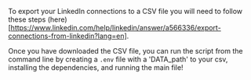 To export your LinkedIn connections to a CSV file you will need to follow these steps (here)[https://www.linkedin.com/help/linkedin/answer/a566336/export-connections-from-linkedin?lang=en].

Once you have downloaded the CSV file, you can run the script from the command line by creating a `.env` file with a 'DATA_path' to your csv, installing the dependencies, and running the main file!
